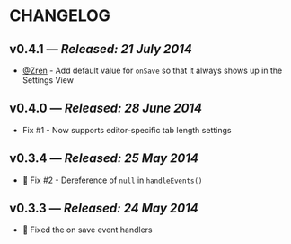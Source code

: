 # CHANGELOG

## **v0.4.1** &mdash; *Released: 21 July 2014*

* [@Zren](https://github.com/Zren) - Add default value for `onSave` so that it always shows up in the Settings View

## **v0.4.0** &mdash; *Released: 28 June 2014*

* Fix #1 - Now supports editor-specific tab length settings

## **v0.3.4** &mdash; *Released: 25 May 2014*

* :bug: Fix #2 - Dereference of `null` in `handleEvents()`

## **v0.3.3** &mdash; *Released: 24 May 2014*

* :bug: Fixed the on save event handlers
